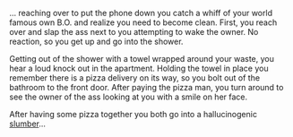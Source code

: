 ... reaching over to put the phone down you catch a whiff of your world famous own B.O. and realize
you need to become clean. First, you reach over and slap the ass next to you attempting
to wake the owner. No reaction, so you get up and go into the shower.

Getting out of the shower with a towel wrapped around your waste, you hear a loud knock
out in the apartment. Holding the towel in place you remember there is a pizza delivery
on its way, so you bolt out of the bathroom to the front door. After paying the pizza
man, you turn around to see the owner of the ass looking at you with a smile on her face.

After having some pizza together you both go into a hallucinogenic [slumber](../marshmallow.md)...
